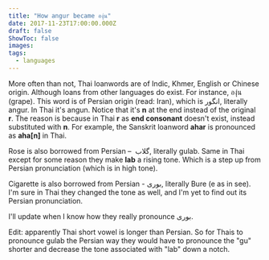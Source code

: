```yaml
---
title: "How angur became องุ่น"
date: 2017-11-23T17:00:00.000Z
draft: false
ShowToc: false
images:
tags:
  - languages
---
```


More often than not, Thai loanwords are of Indic, Khmer, English or Chinese origin. Although loans from other languages do exist. For instance, องุ่น (grape). This word is of Persian origin (read: Iran), which is انگور, literally angur. In Thai it's angun. Notice that it's **n** at the end instead of the original **r**. The reason is because in Thai **r** as **end consonant** doesn't exist, instead substituted with **n**. For example, the Sanskrit loanword **ahar** is pronounced as **aha[n]** in Thai.

Rose is also borrowed from Persian –  گلاب‏, literally gulab. Same in Thai except for some reason they make **lab** a rising tone. Which is a step up from Persian pronunciation (which is in high tone).

Cigarette is also borrowed from Persian - بوری‏, literally Bure (e as in see). I'm sure in Thai they changed the tone as well, and I'm yet to find out its Persian pronunciation.

I'll update when I know how they really pronounce بوری‏.

Edit: apparently Thai short vowel is longer than Persian. So for Thais to pronounce gulab the Persian way they would have to pronounce the "gu" shorter and decrease the tone associated with "lab" down a notch.
